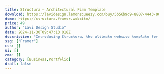 ```yaml
---
title: Structura — Architectural Firm Template
download: https://lavidesign.lemonsqueezy.com/buy/5b56b9d9-8807-4443-904b-c7b258a8f08c
demo: https://structura.framer.website/
price: 49
author: "Lavi Design Studio"
date: 2024-11-30T09:47:13.018Z
description: "Introducing Structura, the ultimate website template for architecture firms, meticulously designed for Framer. Structura is not just a template; it's a storytelling canvas for your architectural masterpieces."
ssg: ["Framer"]
css: []
ui: []
cms: []
category: [Business,Portfolio]
draft: false
---
```

